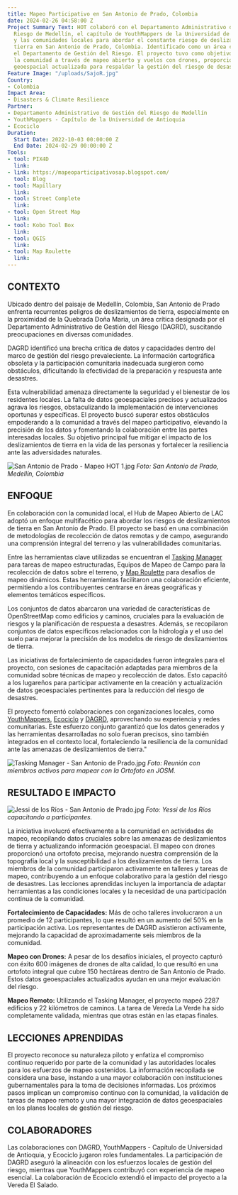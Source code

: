 ```yaml
---
title: Mapeo Participativo en San Antonio de Prado, Colombia
date: 2024-02-26 04:58:00 Z
Project Summary Text: HOT colaboró con el Departamento Administrativo de Gestión del
  Riesgo de Medellín, el capítulo de YouthMappers de la Universidad de Antioquia,
  y las comunidades locales para abordar el constante riesgo de deslizamientos de
  tierra en San Antonio de Prado, Colombia. Identificado como un área crítica por
  el Departamento de Gestión del Riesgo. El proyecto tuvo como objetivo fortalecer
  la comunidad a través de mapeo abierto y vuelos con drones, proporcionando información
  geoespacial actualizada para respaldar la gestión del riesgo de desastres.
Feature Image: "/uploads/SajoR.jpg"
Country:
- Colombia
Impact Area:
- Disasters & Climate Resilience
Partner:
- Departamento Administrativo de Gestión del Riesgo de Medellín
- YouthMappers - Capítulo de la Universidad de Antioquia
- Ecociclo
Duration:
  Start Date: 2022-10-03 00:00:00 Z
  End Date: 2024-02-29 00:00:00 Z
Tools:
- tool: PIX4D
  link: 
- link: https://mapeoparticipativosap.blogspot.com/
  tool: Blog
- tool: Mapillary
  link: 
- tool: Street Complete
  link: 
- tool: Open Street Map
  link: 
- tool: Kobo Tool Box
  link: 
- tool: QGIS
  link: 
- tool: Map Roulette
  link: 
---
```


## **CONTEXTO**
Ubicado dentro del paisaje de Medellín, Colombia, San Antonio de Prado enfrenta recurrentes peligros de deslizamientos de tierra, especialmente en la proximidad de la Quebrada Doña Maria, un área crítica designada por el Departamento Administrativo de Gestión del Riesgo (DAGRD), suscitando preocupaciones en diversas comunidades.

DAGRD identificó una brecha crítica de datos y capacidades dentro del marco de gestión del riesgo prevaleciente. La información cartográfica obsoleta y la participación comunitaria inadecuada surgieron como obstáculos, dificultando la efectividad de la preparación y respuesta ante desastres.

Esta vulnerabilidad amenaza directamente la seguridad y el bienestar de los residentes locales. La falta de datos geoespaciales precisos y actualizados agrava los riesgos, obstaculizando la implementación de intervenciones oportunas y específicas. El proyecto buscó superar estos obstáculos empoderando a la comunidad a través del mapeo participativo, elevando la precisión de los datos y fomentando la colaboración entre las partes interesadas locales. Su objetivo principal fue mitigar el impacto de los deslizamientos de tierra en la vida de las personas y fortalecer la resiliencia ante las adversidades naturales.

![San Antonio de Prado - Mapeo HOT 1.jpg](/uploads/San%20Antonio%20de%20Prado%20-%20Mapeo%20HOT%201.jpg)
*Foto: San Antonio de Prado, Medellín, Colombia*

## **ENFOQUE**

En colaboración con la comunidad local, el Hub de Mapeo Abierto de LAC adoptó un enfoque multifacético para abordar los riesgos de deslizamientos de tierra en San Antonio de Prado. El proyecto se basó en una combinación de metodologías de recolección de datos remotas y de campo, asegurando una comprensión integral del terreno y las vulnerabilidades comunitarias.

Entre las herramientas clave utilizadas se encuentran el [Tasking Manager](https://tasks.hotosm.org/) para tareas de mapeo estructuradas, Equipos de Mapeo de Campo para la recolección de datos sobre el terreno, y [Map Roulette](https://maproulette.org/) para desafíos de mapeo dinámicos. Estas herramientas facilitaron una colaboración eficiente, permitiendo a los contribuyentes centrarse en áreas geográficas y elementos temáticos específicos.

Los conjuntos de datos abarcaron una variedad de características de OpenStreetMap como edificios y caminos, cruciales para la evaluación de riesgos y la planificación de respuesta a desastres. Además, se recopilaron conjuntos de datos específicos relacionados con la hidrología y el uso del suelo para mejorar la precisión de los modelos de riesgo de deslizamientos de tierra.

Las iniciativas de fortalecimiento de capacidades fueron integrales para el proyecto, con sesiones de capacitación adaptadas para miembros de la comunidad sobre técnicas de mapeo y recolección de datos. Esto capacitó a los lugareños para participar activamente en la creación y actualización de datos geoespaciales pertinentes para la reducción del riesgo de desastres.

El proyecto fomentó colaboraciones con organizaciones locales, como [YouthMappers](https://www.youthmappers.org/post/algunos-proyectos-de-youthmappers-comunidad-latam), [Ecociclo](https://ecociclo.com.co/) y [DAGRD](https://www.medellin.gov.co/es/dagrd/), aprovechando su experiencia y redes comunitarias. Este esfuerzo conjunto garantizó que los datos generados y las herramientas desarrolladas no solo fueran precisos, sino también integrados en el contexto local, fortaleciendo la resiliencia de la comunidad ante las amenazas de deslizamientos de tierra."

![Tasking Manager - San Antonio de Prado.jpg](/uploads/Tasking%20Manager%20-%20San%20Antonio%20de%20Prado.jpg)
*Foto: Reunión con miembros activos para mapear con la Ortofoto en JOSM.*

## **RESULTADO E IMPACTO**

![Jessi de los Ríos - San Antonio de Prado.jpg](/uploads/Jessi%20de%20los%20Ri%CC%81os%20-%20San%20Antonio%20de%20Prado.jpg)
*Foto: Yessi de los Ríos capacitando a participantes.*

La iniciativa involucró efectivamente a la comunidad en actividades de mapeo, recopilando datos cruciales sobre las amenazas de deslizamientos de tierra y actualizando información geoespacial. El mapeo con drones proporcionó una ortofoto precisa, mejorando nuestra comprensión de la topografía local y la susceptibilidad a los deslizamientos de tierra. Los miembros de la comunidad participaron activamente en talleres y tareas de mapeo, contribuyendo a un enfoque colaborativo para la gestión del riesgo de desastres. Las lecciones aprendidas incluyen la importancia de adaptar herramientas a las condiciones locales y la necesidad de una participación continua de la comunidad.

**Fortalecimiento de Capacidades:** Más de ocho talleres involucraron a un promedio de 12 participantes, lo que resultó en un aumento del 50% en la participación activa. Los representantes de DAGRD asistieron activamente, mejorando la capacidad de aproximadamente seis miembros de la comunidad.

**Mapeo con Drones:** A pesar de los desafíos iniciales, el proyecto capturó con éxito 600 imágenes de drones de alta calidad, lo que resultó en una ortofoto integral que cubre 150 hectáreas dentro de San Antonio de Prado. Estos datos geoespaciales actualizados ayudan en una mejor evaluación del riesgo.

**Mapeo Remoto:** Utilizando el Tasking Manager, el proyecto mapeó 2287 edificios y 22 kilómetros de caminos. La tarea de Vereda La Verde ha sido completamente validada, mientras que otras están en las etapas finales.

## **LECCIONES APRENDIDAS**
El proyecto reconoce su naturaleza piloto y enfatiza el compromiso continuo requerido por parte de la comunidad y las autoridades locales para los esfuerzos de mapeo sostenidos. La información recopilada se considera una base, instando a una mayor colaboración con instituciones gubernamentales para la toma de decisiones informadas. Los próximos pasos implican un compromiso continuo con la comunidad, la validación de tareas de mapeo remoto y una mayor integración de datos geoespaciales en los planes locales de gestión del riesgo.

## **COLABORADORES**
Las colaboraciones con DAGRD, YouthMappers - Capítulo de Universidad de Antioquia, y Ecociclo jugaron roles fundamentales. La participación de DAGRD aseguró la alineación con los esfuerzos locales de gestión del riesgo, mientras que YouthMappers contribuyó con experiencia de mapeo esencial. La colaboración de Ecociclo extendió el impacto del proyecto a la Vereda El Salado.